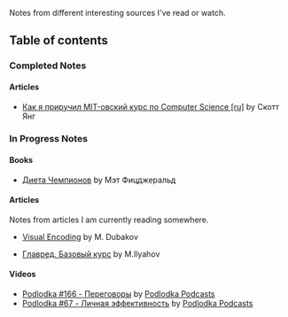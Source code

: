 Notes from different interesting sources I've read or watch.

## Table of contents

### Completed Notes

#### Articles
* [Как я приручил MIT-овский курс по Computer Science [ru]](cs-mit-course.md) by Скотт Янг

### In Progress Notes

#### Books

* [Диета Чемпионов](champion-diet.md) by Мэт Фицджеральд

#### Articles
Notes from articles I am currently reading somewhere.

* [Visual Encoding](visual-encoding.md) by M. Dubakov

* [Главред. Базовый курс](glavred-introductory-constructions.md) by M.Ilyahov 

#### Videos

* [Podlodka #166 - Переговоры](podlodka-negotiations.md) by [Podlodka Podcasts](https://soundcloud.com/podlodka)
* [Podlodka #67 - Личная эффективность](podlodka-personal-effectiveness.md) by [Podlodka Podcasts](https://soundcloud.com/podlodka)
